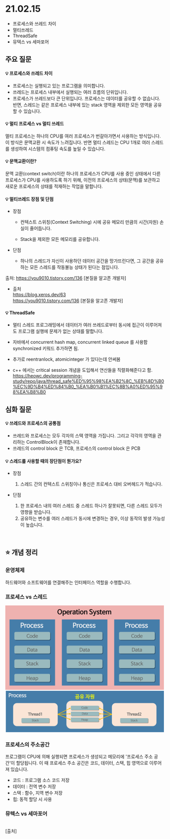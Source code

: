 # 21.02.15
* 프로세스와 쓰레드 차이
* 멀티쓰레드
* ThreadSafe
* 뮤텍스 vs 세마포어
## 주요 질문

#### 💡 프로세스와 쓰레드 차이
   * 프로세스는 실행되고 있는 프로그램을 의미합니다.
   * 쓰레드는 프로세스 내부에서 실행되는 여러 흐름의 단위입니다. 
   * 프로세스가 쓰레드보다 큰 단위입니다.  프로세스는 데이터를 공유할 수 없습니다.  반면, 스레드는 같은 프로세스 내부에 있는 stack 영역을 제외한 모든 영역을 공유할 수 있습니다.



#### 💡 멀티 프로세스 vs 멀티 쓰레드

멀티 프로세스는 하나의 CPU를 여러 프로세스가 번갈아가면서 사용하는 방식입니다. 이 방식은 문맥교환 시 속도가 느려집니다.
반면 멀티 스레드는 CPU 1개로 여러 스레드를 생성하여 시스템의 컴퓨팅 속도를 높일 수 있습니다.

#### 💡 문맥교환이란?
문맥 교환(context switch)이란 하나의 프로세스가 CPU를 사용 중인 상태에서 다른 프로세스가 CPU를 사용하도록 하기 위해, 이전의 프로세스의 상태(문맥)를 보관하고 새로운 프로세스의 상태를 적재하는 작업을 말합니다.


#### 💡 멀티쓰레드 장점 및 단점
* 장점
   * 컨텍스트 스위칭(Context Switching) 시에 공유 메모리 만큼의 시간(자원) 손실이 줄어듭니다.  
  
   * Stack을 제외한 모든 메모리를 공유합니다.

* 단점
   * 하나의 스레드가 자신이 사용하던 데이터 공간을 망가뜨린다면, 그 공간을 공유하는 모든 스레드를 작동불능 상태가 된다는 점입니다.




출처: https://you9010.tistory.com/136 [본질을 알고픈 개발자]



* 출처  
https://blog.xeros.dev/63  
https://you9010.tistory.com/136 [본질을 알고픈 개발자]
   
#### 💡 ThreadSafe
   * 멀티 스레드 프로그래밍에서 데이터가 여러 쓰레드로부터 동시에 접근이 이루어져도 프로그램 실행에 문제가 없는 상태를 말합니다.
   * 자바에서 concurrent hash map, concurrent linked queue 를 사용함
   synchronized 키워드 추가하면 됨.
   * 추가로 reentranlock, atomicinteger 가 있다는데 안써봄  

   * c++ 에서는 critical session 개념을 도입해서 연산들을 직렬화해준다고 함.
   https://heowc.dev/programming-study/repo/java/thread_safe%ED%95%98%EA%B2%8C_%EB%8D%B0%EC%9D%B4%ED%84%B0_%EA%B0%B1%EC%8B%A0%ED%95%98%EA%B8%B0
## 심화 질문
#### 💡 쓰레드와 프로세스의 공통점
* 쓰레드와 프로세스는 모두 각자의 스택 영역을 가집니다.
그리고 각각의 영역을 관리하는 ControlBlock이 존재합니다.
* 쓰레드의 control block 은 TCB, 프로세스의 control block 은 PCB

#### 💡 스레드를 사용할 때의 장단점이 뭔가요?

* 장점

   1. 스레드 간의 컨텍스트 스위칭이나 통신은 프로세스 대비 오버헤드가 적습니다.


* 단점

   1. 한 프로세스 내의 여러 스레드 중 스레드 하나가 잘못되면, 다른 스레드 모두가 영향을 받습니다.
   2. 공유하는 변수를 여러 스레드가 동시에 변경하는 경우, 이상 동작의 발생 가능성이 높습니다.

<br/>

## ⭐ 개념 정리

### 운영체제
하드웨어와 소프트웨어를 연결해주는 인터페이스 역할을 수행합니다.

### 프로세스 vs 스레드

<img src="images/process.png" width="500">

<img src="images/multi-thread.png" width="500">
   
   

<br/>

### 프로세스의 주소공간
프로그램이 CPU에 의해 실행되면 프로세스가 생성되고 메모리에 '프로세스 주소 공간'이 할당됩니다. 이 때 프로세스 주소 공간은 코드, 데이터, 스택, 힙 영역으로 이루어져 있습니다.
* 코드 : 프로그램 소스 코드 저장
* 데이터 : 전역 변수 저장
* 스택 : 함수, 지역 변수 저장
* 힙: 동적 할당 시 사용

###  뮤텍스 vs 세마포어

<br/>
[출처]